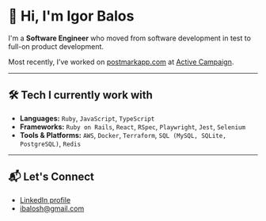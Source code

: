 # 👋 Hi, I'm Igor Balos

I'm a **Software Engineer** who moved from software development in test to full-on product development. 

Most recently, I’ve worked on [postmarkapp.com](https://postmarkapp.com/) at [Active Campaign](https://www.activecampaign.com/).

---

## 🛠 Tech I currently work with

- **Languages:** `Ruby`, `JavaScript`, `TypeScript`
- **Frameworks:** `Ruby on Rails`, `React`, `RSpec`, `Playwright`, `Jest`, `Selenium`
- **Tools & Platforms:** `AWS`, `Docker`, `Terraform`, `SQL (MySQL, SQLite, PostgreSQL)`, `Redis`

---

## 📬 Let's Connect

- [LinkedIn profile](https://www.linkedin.com/in/ibalosh/)  
- ibalosh@gmail.com
